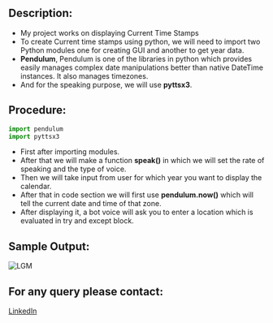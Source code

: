 ## Description:
- My project works on displaying Current Time Stamps
- To create Current time stamps using python, we will need to import two Python modules one for creating GUI and another to get year data.
- **Pendulum**, Pendulum is one of the libraries in python which provides easily manages complex date manipulations better than native DateTime instances. It also manages timezones.
- And for the speaking purpose, we will use **pyttsx3**.

## Procedure: 
```python
import pendulum
import pyttsx3  
```
- First after importing modules.
- After that we will make a function **speak()** in which we will set the rate of speaking and the type of voice.
- Then we will take input from user for which year you want to display the calendar.
- After that in code section we will first use **pendulum.now()** which will tell the current date and time of that zone.
- After displaying it, a bot voice will ask you to enter a location which is evaluated in try and except block.

## Sample Output:
![LGM](https://github.com/AmitGupta700/Awesome_Python_Scripts/blob/main/AutomationScripts/Current%20Time%20Stamps/Images/Output.png)

## For any query please contact:
<a href="https://www.linkedin.com/in/amit-gupta-681206191/">LinkedIn</a>
